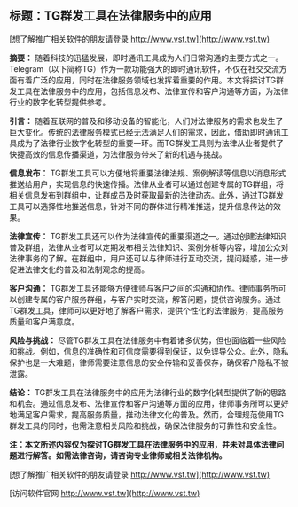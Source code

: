 ## **标题：TG群发工具在法律服务中的应用**

[想了解推广相关软件的朋友请登录 http://www.vst.tw](http://www.vst.tw)

**摘要：**
随着科技的迅猛发展，即时通讯工具成为人们日常沟通的主要方式之一。Telegram（以下简称TG）作为一款功能强大的即时通讯软件，不仅在社交交流方面有着广泛的应用，同时在法律服务领域也发挥着重要的作用。本文将探讨TG群发工具在法律服务中的应用，包括信息发布、法律宣传和客户沟通等方面，为法律行业的数字化转型提供参考。

**引言：**
随着互联网的普及和移动设备的智能化，人们对法律服务的需求也发生了巨大变化。传统的法律服务模式已经无法满足人们的需求，因此，借助即时通讯工具成为了法律行业数字化转型的重要一环。而TG群发工具则为法律从业者提供了快捷高效的信息传播渠道，为法律服务带来了新的机遇与挑战。

**信息发布：**
TG群发工具可以方便地将重要法律法规、案例解读等信息以消息形式推送给用户，实现信息的快速传播。法律从业者可以通过创建专属的TG群组，将相关信息发布到群组中，让群成员及时获取最新的法律动态。此外，通过TG群发工具可以选择性地推送信息，针对不同的群体进行精准推送，提升信息传达的效果。

**法律宣传：**
TG群发工具还可以作为法律宣传的重要渠道之一。通过创建法律知识普及群组，法律从业者可以定期发布相关法律知识、案例分析等内容，增加公众对法律事务的了解。在群组中，用户还可以与律师进行互动交流，提问疑惑，进一步促进法律文化的普及和法制观念的提高。

**客户沟通：**
TG群发工具还能够方便律师与客户之间的沟通和协作。律师事务所可以创建专属的客户服务群组，与客户实时交流，解答问题，提供咨询服务。通过TG群发工具，律师可以更好地了解客户需求，提供个性化的法律服务，提高服务质量和客户满意度。

**风险与挑战：**
尽管TG群发工具在法律服务中有着诸多优势，但也面临着一些风险和挑战。例如，信息的准确性和可信度需要得到保证，以免误导公众。此外，隐私保护也是一大难题，律师需要注意信息的安全传输和妥善保存，确保客户隐私不被泄露。

**结论：**
TG群发工具在法律服务中的应用为法律行业的数字化转型提供了新的思路和机会。通过信息发布、法律宣传和客户沟通等方面的应用，律师事务所可以更好地满足客户需求，提高服务质量，推动法律文化的普及。然而，合理规范使用TG群发工具的同时，也需注意相关风险和挑战，确保法律服务的可靠性和安全性。

**注：本文所述内容仅为探讨TG群发工具在法律服务中的应用，并未对具体法律问题进行解答。如需法律咨询，请咨询专业律师或相关法律机构。**

[想了解推广相关软件的朋友请登录 http://www.vst.tw](http://www.vst.tw)


[访问软件官网 http://www.vst.tw](http://www.vst.tw)
